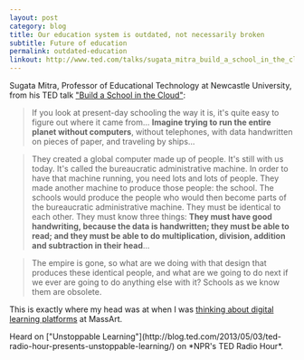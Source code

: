 ```yaml
---
layout: post
category: blog
title: Our education system is outdated, not necessarily broken
subtitle: Future of education
permalink: outdated-education
linkout: http://www.ted.com/talks/sugata_mitra_build_a_school_in_the_cloud/
---
```


Sugata Mitra, Professor of Educational Technology at Newcastle University, from his TED talk ["Build a School in the Cloud"](http://www.ted.com/talks/sugata_mitra_build_a_school_in_the_cloud):

> If you look at present-day schooling the way it is, it's quite easy to figure out where it came from... **Imagine trying to run the entire planet without computers**, without telephones, with data handwritten on pieces of paper, and traveling by ships...

> They created a global computer made up of people. It's still with us today. It's called the bureaucratic administrative machine. In order to have that machine running, you need lots and lots of people. They made another machine to produce those people: the school. The schools would produce the people who would then become parts of the bureaucratic administrative machine. They must be identical to each other. They must know three things: **They must have good handwriting, because the data is handwritten; they must be able to read; and they must be able to do multiplication, division, addition and subtraction in their head**...

> The empire is gone, so what are we doing with that design that produces these identical people, and what are we going to do next if we ever are going to do anything else with it? Schools as we know them are obsolete.

This is exactly where my head was at when I was [thinking about digital learning platforms](/gather) at MassArt.

 <p class="byline">Heard on ["Unstoppable Learning"](http://blog.ted.com/2013/05/03/ted-radio-hour-presents-unstoppable-learning/) on *NPR's TED Radio Hour*.</p>